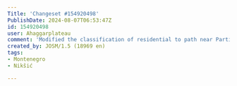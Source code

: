 ```yaml
---
Title: 'Changeset #154920498'
PublishDate: 2024-08-07T06:53:47Z
id: 154920498
user: Ahaggarplateau
comment: 'Modified the classification of residential to path near Partizanski put #adt'
created_by: JOSM/1.5 (18969 en)
tags:
- Montenegro
- Nikšić

---
```

